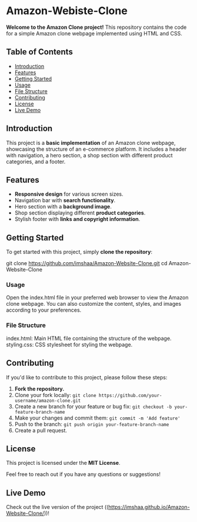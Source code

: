 # Amazon-Webiste-Clone

**Welcome to the Amazon Clone project!** This repository contains the code for a simple Amazon clone webpage implemented using HTML and CSS.

## Table of Contents

- [Introduction](#introduction)
- [Features](#features)
- [Getting Started](#getting-started)
- [Usage](#usage)
- [File Structure](#file-structure)
- [Contributing](#contributing)
- [License](#license)
- [Live Demo](#Live-Demo)

## Introduction

This project is a **basic implementation** of an Amazon clone webpage, showcasing the structure of an e-commerce platform. It includes a header with navigation, a hero section, a shop section with different product categories, and a footer.

## Features

- **Responsive design** for various screen sizes.
- Navigation bar with **search functionality**.
- Hero section with a **background image**.
- Shop section displaying different **product categories**.
- Stylish footer with **links and copyright information**.

## Getting Started

To get started with this project, simply **clone the repository**:

git clone https://github.com/imshaa/Amazon-Website-Clone.git
cd Amazon-Website-Clone

### Usage
Open the index.html file in your preferred web browser to view the Amazon clone webpage. You can also customize the content, styles, and images according to your preferences.

### File Structure
index.html: Main HTML file containing the structure of the webpage.
styling.css: CSS stylesheet for styling the webpage.

## Contributing

If you'd like to contribute to this project, please follow these steps:

1. **Fork the repository.**
2. Clone your fork locally: `git clone https://github.com/your-username/amazon-clone.git`
3. Create a new branch for your feature or bug fix: `git checkout -b your-feature-branch-name`
4. Make your changes and commit them: `git commit -m 'Add feature'`
5. Push to the branch: `git push origin your-feature-branch-name`
6. Create a pull request.

## License

This project is licensed under the **MIT License**.

Feel free to reach out if you have any questions or suggestions!

## Live Demo

Check out the live version of the project ((https://imshaa.github.io/Amazon-Website-Clone/))!

